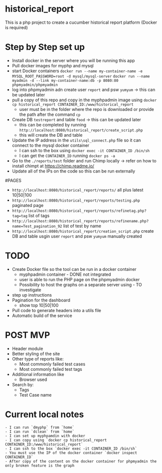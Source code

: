 # historical_report

This is a php project to create a cucumber historical report platform (Docker is required)


# Step by Step set up
- Install docker in the server where you will be running this app
- Pull docker images for myphp and mysql
- start Docker containers
    `docker run --name my-container-name -e MYSQL_ROOT_PASSWORD=root -d mysql/mysql-server`
    `docker run --name myadmin -d --link my-container-name:db -p 8080:80 phpmyadmin/phpmyadmin`
- log into phpmyadmin adn create user `report` and psw `yumyum` -> this can be updated later
- pull a copy of this repo and copy in the myphpadmin image using `docker cp historical_report CONTAINER_ID:/www/historical_report`
    - user must be in the folder where the repo is downloaded or provide the path after the command `cp`
- Create DB `testreport` and table `food` -> this can be updated later
    - this can be completed by running `http://localhost:8080/historical_report/create_script.php`
     - this will create the DB and table
- Update the IP address in the `utils\sql_connect.php` file so it can connect to the mysql docker container
    - I can ssh to the box using `docker exec -it CONTAINER_ID /bin/sh`
    - I can get the `CONTAINER_ID` running `docker ps -a`
- Go to the `./reports/test` folder and run Chimp locally -> refer on how to install chimpt at https://chimp.readme.io/
- Update all of the IPs on the code so this can be run externally

#PAGES
- `http://localhost:8080/historical_report/reports/` all plus latest 10|50|100 
- `http://localhost:8080/historical_report/reports/testing.php` paginated page
- `http://localhost:8080/historical_report/reports/refinetag.php?tag=tag` list of tags
- `http://localhost:8080/historical_report/reports/refinename.php?name=Test_pagination_92` list of test by name
- `http://localhost:8080/historical_report/creation_script.php` create DB and table usgin user `report` and psw `yumyum` manually created

# TODO
- Create Docker file so the tool can be run in a docker container
    * myphpadmin container - DONE not integrated
    * user is able to run the PHP page on the phpmyadmin docker
    * Possibility to host the graphs on a separate server using - TO investigate
- step up instructions
- Pagination for the dashboard
    * show top 10|50|100
- Pull code to generate headers into a utils file    
- Automatic build of the service

# POST MVP
- Header module
- Better styling of the site
- Other type of reports like:
    * Most commonly failed test cases
    * Most commonly failed test tags
- Additional information like
    * Browser used
- Search by:
    * Tags
    * Test Case name
    
# Current local notes
    - I can run `dmyphp` from `home`
    - I can run `dclean` from `home`
    - I can set up myphpamdin with docker
    - I can copy using `docker cp historical_report CONTAINER_ID:/www/historical_report`
    - I can ssh to the box `docker exec -it CONTAINER_ID /bin/sh`
    - You must use the IP of the docker container `docker inspect CONTAINER_ID`
    - After copy of the content on the docker container for phpmyadmin the only broken feature is the graph
    